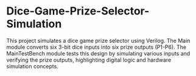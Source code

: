 # Dice-Game-Prize-Selector-Simulation
 This project simulates a dice game prize selector using Verilog. The Main module converts six 3-bit dice inputs into six prize outputs (P1-P6). The MainTestBench module tests this design by simulating various inputs and verifying the prize outputs, highlighting digital logic and hardware simulation concepts.
